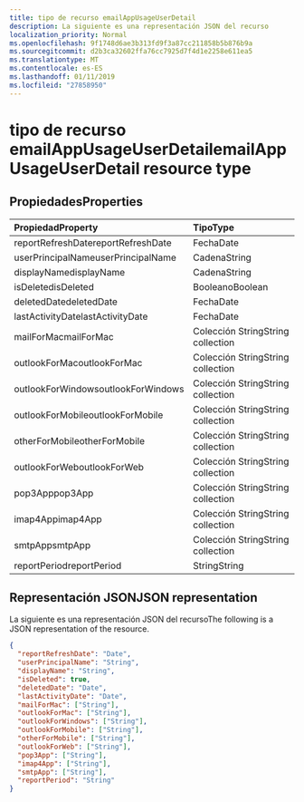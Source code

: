 ```yaml
---
title: tipo de recurso emailAppUsageUserDetail
description: La siguiente es una representación JSON del recurso
localization_priority: Normal
ms.openlocfilehash: 9f1748d6ae3b313fd9f3a87cc211858b5b876b9a
ms.sourcegitcommit: d2b3ca32602ffa76cc7925d7f4d1e2258e611ea5
ms.translationtype: MT
ms.contentlocale: es-ES
ms.lasthandoff: 01/11/2019
ms.locfileid: "27858950"
---
```

# <a name="emailappusageuserdetail-resource-type"></a><span data-ttu-id="ec81d-103">tipo de recurso emailAppUsageUserDetail</span><span class="sxs-lookup"><span data-stu-id="ec81d-103">emailAppUsageUserDetail resource type</span></span>

## <a name="properties"></a><span data-ttu-id="ec81d-104">Propiedades</span><span class="sxs-lookup"><span data-stu-id="ec81d-104">Properties</span></span>

| <span data-ttu-id="ec81d-105">Propiedad</span><span class="sxs-lookup"><span data-stu-id="ec81d-105">Property</span></span>          | <span data-ttu-id="ec81d-106">Tipo</span><span class="sxs-lookup"><span data-stu-id="ec81d-106">Type</span></span>              |
| :---------------- | :---------------- |
| <span data-ttu-id="ec81d-107">reportRefreshDate</span><span class="sxs-lookup"><span data-stu-id="ec81d-107">reportRefreshDate</span></span> | <span data-ttu-id="ec81d-108">Fecha</span><span class="sxs-lookup"><span data-stu-id="ec81d-108">Date</span></span>              |
| <span data-ttu-id="ec81d-109">userPrincipalName</span><span class="sxs-lookup"><span data-stu-id="ec81d-109">userPrincipalName</span></span> | <span data-ttu-id="ec81d-110">Cadena</span><span class="sxs-lookup"><span data-stu-id="ec81d-110">String</span></span>            |
| <span data-ttu-id="ec81d-111">displayName</span><span class="sxs-lookup"><span data-stu-id="ec81d-111">displayName</span></span>       | <span data-ttu-id="ec81d-112">Cadena</span><span class="sxs-lookup"><span data-stu-id="ec81d-112">String</span></span>            |
| <span data-ttu-id="ec81d-113">isDeleted</span><span class="sxs-lookup"><span data-stu-id="ec81d-113">isDeleted</span></span>         | <span data-ttu-id="ec81d-114">Booleano</span><span class="sxs-lookup"><span data-stu-id="ec81d-114">Boolean</span></span>           |
| <span data-ttu-id="ec81d-115">deletedDate</span><span class="sxs-lookup"><span data-stu-id="ec81d-115">deletedDate</span></span>       | <span data-ttu-id="ec81d-116">Fecha</span><span class="sxs-lookup"><span data-stu-id="ec81d-116">Date</span></span>              |
| <span data-ttu-id="ec81d-117">lastActivityDate</span><span class="sxs-lookup"><span data-stu-id="ec81d-117">lastActivityDate</span></span>  | <span data-ttu-id="ec81d-118">Fecha</span><span class="sxs-lookup"><span data-stu-id="ec81d-118">Date</span></span>              |
| <span data-ttu-id="ec81d-119">mailForMac</span><span class="sxs-lookup"><span data-stu-id="ec81d-119">mailForMac</span></span>        | <span data-ttu-id="ec81d-120">Colección String</span><span class="sxs-lookup"><span data-stu-id="ec81d-120">String collection</span></span> |
| <span data-ttu-id="ec81d-121">outlookForMac</span><span class="sxs-lookup"><span data-stu-id="ec81d-121">outlookForMac</span></span>     | <span data-ttu-id="ec81d-122">Colección String</span><span class="sxs-lookup"><span data-stu-id="ec81d-122">String collection</span></span> |
| <span data-ttu-id="ec81d-123">outlookForWindows</span><span class="sxs-lookup"><span data-stu-id="ec81d-123">outlookForWindows</span></span> | <span data-ttu-id="ec81d-124">Colección String</span><span class="sxs-lookup"><span data-stu-id="ec81d-124">String collection</span></span> |
| <span data-ttu-id="ec81d-125">outlookForMobile</span><span class="sxs-lookup"><span data-stu-id="ec81d-125">outlookForMobile</span></span>  | <span data-ttu-id="ec81d-126">Colección String</span><span class="sxs-lookup"><span data-stu-id="ec81d-126">String collection</span></span> |
| <span data-ttu-id="ec81d-127">otherForMobile</span><span class="sxs-lookup"><span data-stu-id="ec81d-127">otherForMobile</span></span>    | <span data-ttu-id="ec81d-128">Colección String</span><span class="sxs-lookup"><span data-stu-id="ec81d-128">String collection</span></span> |
| <span data-ttu-id="ec81d-129">outlookForWeb</span><span class="sxs-lookup"><span data-stu-id="ec81d-129">outlookForWeb</span></span>     | <span data-ttu-id="ec81d-130">Colección String</span><span class="sxs-lookup"><span data-stu-id="ec81d-130">String collection</span></span> |
| <span data-ttu-id="ec81d-131">pop3App</span><span class="sxs-lookup"><span data-stu-id="ec81d-131">pop3App</span></span>           | <span data-ttu-id="ec81d-132">Colección String</span><span class="sxs-lookup"><span data-stu-id="ec81d-132">String collection</span></span> |
| <span data-ttu-id="ec81d-133">imap4App</span><span class="sxs-lookup"><span data-stu-id="ec81d-133">imap4App</span></span>          | <span data-ttu-id="ec81d-134">Colección String</span><span class="sxs-lookup"><span data-stu-id="ec81d-134">String collection</span></span> |
| <span data-ttu-id="ec81d-135">smtpApp</span><span class="sxs-lookup"><span data-stu-id="ec81d-135">smtpApp</span></span>           | <span data-ttu-id="ec81d-136">Colección String</span><span class="sxs-lookup"><span data-stu-id="ec81d-136">String collection</span></span> |
| <span data-ttu-id="ec81d-137">reportPeriod</span><span class="sxs-lookup"><span data-stu-id="ec81d-137">reportPeriod</span></span>      | <span data-ttu-id="ec81d-138">String</span><span class="sxs-lookup"><span data-stu-id="ec81d-138">String</span></span>            |

## <a name="json-representation"></a><span data-ttu-id="ec81d-139">Representación JSON</span><span class="sxs-lookup"><span data-stu-id="ec81d-139">JSON representation</span></span>

<span data-ttu-id="ec81d-140">La siguiente es una representación JSON del recurso</span><span class="sxs-lookup"><span data-stu-id="ec81d-140">The following is a JSON representation of the resource.</span></span>

<!-- {
  "blockType": "resource",
  "@odata.type": "microsoft.graph.emailAppUsageUserDetail"
} -->

```json
{
  "reportRefreshDate": "Date", 
  "userPrincipalName": "String", 
  "displayName": "String", 
  "isDeleted": true, 
  "deletedDate": "Date", 
  "lastActivityDate": "Date", 
  "mailForMac": ["String"], 
  "outlookForMac": ["String"], 
  "outlookForWindows": ["String"], 
  "outlookForMobile": ["String"], 
  "otherForMobile": ["String"], 
  "outlookForWeb": ["String"], 
  "pop3App": ["String"], 
  "imap4App": ["String"], 
  "smtpApp": ["String"], 
  "reportPeriod": "String"
}
```
